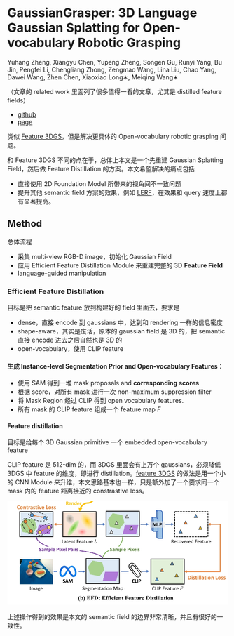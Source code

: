 # GaussianGrasper: 3D Language Gaussian Splatting for Open-vocabulary Robotic Grasping
Yuhang Zheng, Xiangyu Chen, Yupeng Zheng, Songen Gu, Runyi Yang, Bu Jin, Pengfei Li, Chengliang Zhong, Zengmao Wang, Lina Liu, Chao Yang, Dawei Wang, Zhen Chen, Xiaoxiao Long∗, Meiqing Wang∗

（文章的 related work 里面列了很多值得一看的文章，尤其是 distilled feature fields）

- [github](https://github.com/MrSecant/GaussianGrasper)
- [page](https://mrsecant.github.io/GaussianGrasper/)

类似 [Feature 3DGS](./[2024%20CVPR]%20Feature%203DGS%20Supercharging%203D%20Gaussian%20Splatting%20to%20Enable%20Distilled%20Feature%20Fields.md)，但是解决更具体的 Open-vocabulary robotic grasping 问题。

和 Feature 3DGS 不同的点在于，总体上本文是一个先重建 Gaussian Splatting Field，然后做 Feature Distillation 的方案。本文希望解决的痛点包括
- 直接使用 2D Foundation Model 所带来的视角间不一致问题
- 提升其他 semantic field 方案的效果，例如 [LERF](https://github.com/kerrj/lerf)，在效果和 query 速度上都有显著提高。

## Method
总体流程
- 采集 multi-view RGB-D image，初始化 Gaussian Field
- 应用 Efficient Feature Distillation Module 来重建完整的 3D **Feature Field**
- language-guided manipulation

### Efficient Feature Distillation
目标是把 semantic feature 放到构建好的 field 里面去，要求是
- dense，直接 encode 到 gaussians 中，达到和 rendering 一样的信息密度
- shape-aware，其实是废话，原本的 gaussian field 是 3D 的，把 semantic 直接 encode 进去之后自然也是 3D 的
- open-vocabulary，使用 CLIP feature

#### 生成 Instance-level Segmentation Prior and Open-vocabulary Features：

- 使用 SAM 得到一堆 mask proposals and **corresponding scores**
- 根据 score，对所有 mask 进行一次 non-maximum suppression filter
- 将 Mask Region 经过 CLIP 得到 open vocabulary features.
- 所有 mask 的 CLIP feature 组成一个 feature map $F$

#### Feature distillation
目标是给每个 3D Gaussian primitive 一个 embedded open-vocabulary feature

CLIP feature 是 512-dim 的，而 3DGS 里面会有上万个 gaussians，必须降低 3DGS 中 feature 的维度，即进行 distillation。[feature 3DGS](./[2024%20CVPR]%20Feature%203DGS%20Supercharging%203D%20Gaussian%20Splatting%20to%20Enable%20Distilled%20Feature%20Fields.md) 的做法是用一个小的 CNN Module 来升维，本文思路基本也一样，只是额外加了一个要求同一个 mask 内的 feature 距离接近的 constrastive loss。

![](../imgs/GaussianGrasperb.png)


上述操作得到的效果是本文的 semantic field 的边界非常清晰，并且有很好的一致性。